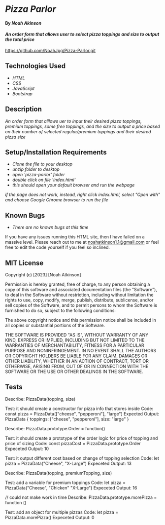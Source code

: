 # _Pizza Parlor_

#### By _**Noah Akinson**_

#### _An order form that allows user to select pizza toppings and size to output the total price_

https://github.com/NoahJpg/Pizza-Parlor.git

## Technologies Used

* _HTML_
* _CSS_
* _JavaScript_
* _Bootstrap_

## Description

_An order form that alllows uer to input their desired pizza toppings, premium toppings, some free toppings, and the size to output a price based on their number of selected regular/premium toppings and their desired pizza size_

## Setup/Installation Requirements

* _Clone the file to your desktop_
* _unzip folder to desktop_
* _open 'pizza-parlor' folder_
* _double click on file 'index.html'_
* _this should open your default browser and run the webpage_

_if the page does not work, instead, right click index.html, select "Open with" and choose Google Chrome browser to run the file_

## Known Bugs

* _There are no known bugs at this time_


If you have any issues running this HTML site, then I have failed on a massive level. Please reach out to me at noahatkinson1.1@gmail.com or feel free to edit the code yourself if you feel so inclined.

## MIT License

Copyright (c) [2023] [Noah Atkinson]

Permission is hereby granted, free of charge, to any person obtaining a copy
of this software and associated documentation files (the "Software"), to deal
in the Software without restriction, including without limitation the rights
to use, copy, modify, merge, publish, distribute, sublicense, and/or sell
copies of the Software, and to permit persons to whom the Software is
furnished to do so, subject to the following conditions:

The above copyright notice and this permission notice shall be included in all
copies or substantial portions of the Software.

THE SOFTWARE IS PROVIDED "AS IS", WITHOUT WARRANTY OF ANY KIND, EXPRESS OR
IMPLIED, INCLUDING BUT NOT LIMITED TO THE WARRANTIES OF MERCHANTABILITY,
FITNESS FOR A PARTICULAR PURPOSE AND NONINFRINGEMENT. IN NO EVENT SHALL THE
AUTHORS OR COPYRIGHT HOLDERS BE LIABLE FOR ANY CLAIM, DAMAGES OR OTHER
LIABILITY, WHETHER IN AN ACTION OF CONTRACT, TORT OR OTHERWISE, ARISING FROM,
OUT OF OR IN CONNECTION WITH THE SOFTWARE OR THE USE OR OTHER DEALINGS IN THE
SOFTWARE.

## Tests

Describe: PizzaData(topping, size)

Test: it should create a constructor for pizza info that stores inside
Code: const pizza = PizzaData(["cheese", "pepperoni"], "large") 
Expected Output: PizzaData { toppings: ["cheese", "pepperoni"], size: "large" }


Describe: PizzaData.prototype.Order = function()

Test: it should create a prototype of the order logic for price of topping and price of sizing
Code: const pizzaCost = PizzaData.prototype.Order
Expeceted Output: 10

Test: it output different cost based on change of topping selection
Code: let pizza = PizzaData("Cheese", "X-Large")
Expeceted Output: 13

Describe: PizzaData(topping, premiumTopping, size)

Test: add a variable for premium toppings
Code: let pizza = PizzaData("Cheese", "Chicken" "X-Large")
Expeceted Output: 16

// could not make work in time
Describe: PizzaData.prototype.morePizza = function ()

Test: add an object for multiple pizzas
Code: let pizza = PizzaData.morePizza()
Expeceted Output: 0


